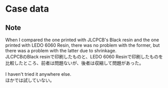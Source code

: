 # Case data

## Note

When I compared the one printed with JLCPCB's Black resin and the one printed with LEDO 6060 Resin, there was no problem with the former, but there was a problem with the latter due to shrinkage.
<br>
JLCPCBのBlack resinで印刷したものと、LEDO 6060 Resinで印刷したものを比較したところ、前者は問題ないが、後者は収縮して問題があった。
<br>
<br>
I haven't tried it anywhere else.
<br>
ほかでは試していない。
<br>


